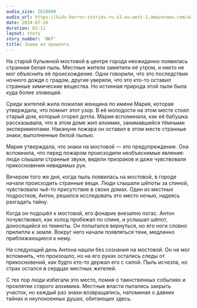 ```yaml
---
audio_size: 2620800
audio_url: https://kids-horror-stories-ru.s3.eu-west-1.amazonaws.com/audio/067-signs-from-the-past.mp3
date: 2024-07-26
duration: 02:11
layout: story
story_number: '067'
title: Знаки из прошлого
---
```


На старой булыжной мостовой в центре города неожиданно появилась странная белая пыль. Местные жители заметили её утром, и никто не мог объяснить её происхождение. Одни говорили, что это последствия ночного дождя с градом, другие уверяли, что это кто-то оставил странные химические вещества. Но истинная природа этой пыли была куда более зловещей.

Среди жителей жила пожилая женщина по имени Мария, которая утверждала, что помнит этот узор. В её молодости на этом месте стоял старый дом, который сгорел дотла. Мария вспоминала, как её бабушка рассказывала, что в этом доме жил алхимик, занимавшийся тёмными экспериментами. Накануне пожара он оставил в этом месте странные знаки, выполненные белой пылью.

Мария утверждала, что знаки на мостовой — это предупреждение. Она вспомнила, что перед пожаром происходили необъяснимые явления: люди слышали странные звуки, видели призраков и даже чувствовали прикосновения невидимых рук.

Вечером того же дня, когда пыль появилась на мостовой, в городе начали происходить странные вещи. Люди слышали шёпоты за спиной, чувствовали чьё-то присутствие в своих домах. Один из местных подростков, Антон, решился исследовать это место ночью, надеясь разгадать тайну.

Когда он подошёл к мостовой, его фонарик внезапно погас. Антон почувствовал, как холод пробежал по спине, и услышал шёпот, доносящийся из темноты. Он попытался вернуться, но его ноги словно прилипли к земле. Вокруг него начали появляться тени, медленно приближающиеся к нему.

На следующий день Антона нашли без сознания на мостовой. Он не мог вспомнить, что произошло, но на его руках остались следы от прикосновений, как будто кто-то держал его с силой. Пыль исчезла, но страх остался в сердцах местных жителей.

С тех пор люди избегали это место, помня о таинственных событиях и проклятии старого алхимика. Местные власти пытались закрыть участок, но каждый раз знаки возвращались, напоминая о давних тайнах и неупокоенных душах, обитающих здесь.